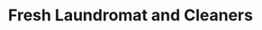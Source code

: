 ---
title: "Fresh Laundromat and Cleaners"
url: /brooklyn/fresh-laundromat-and-cleaners/
shop: laundry
---